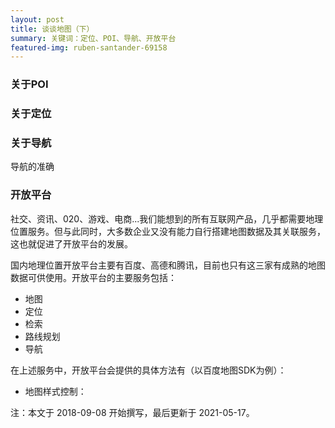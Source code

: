 ```yaml
---
layout: post
title: 谈谈地图（下）
summary: 关键词：定位、POI、导航、开放平台
featured-img: ruben-santander-69158
---
```

### 关于POI


### 关于定位


### 关于导航

导航的准确


### 开放平台

社交、资讯、020、游戏、电商...我们能想到的所有互联网产品，几乎都需要地理位置服务。但与此同时，大多数企业又没有能力自行搭建地图数据及其关联服务，这也就促进了开放平台的发展。

国内地理位置开放平台主要有百度、高德和腾讯，目前也只有这三家有成熟的地图数据可供使用。开放平台的主要服务包括：
* 地图
* 定位
* 检索
* 路线规划
* 导航

在上述服务中，开放平台会提供的具体方法有（以百度地图SDK为例）：
* 地图样式控制：




注：本文于 2018-09-08 开始撰写，最后更新于 2021-05-17。
